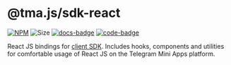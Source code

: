 # @tma.js/sdk-react

[code-badge]: https://img.shields.io/badge/source-black?logo=github

[docs-badge]: https://img.shields.io/badge/documentation-blue?logo=gitbook&logoColor=white

[code-link]: https://github.com/Telegram-Mini-Apps/telegram-apps/tree/master/tma.js/sdk-react

[docs-link]: https://docs.telegram-mini-apps.com/packages/tma-js-sdk-react

[npm-link]: https://npmjs.com/package/@tma.js/sdk-react

[npm-badge]: https://img.shields.io/npm/v/@tma.js/sdk-react?logo=npm

[size-badge]: https://img.shields.io/bundlephobia/minzip/@tma.js/sdk-react

[![NPM][npm-badge]][npm-link]
![Size][size-badge]
[![docs-badge]][docs-link]
[![code-badge]][code-link]

React JS bindings
for [client SDK](https://docs.telegram-mini-apps.com/packages/tma-js-sdk). Includes
hooks, components and utilities for comfortable usage of React JS on the Telegram Mini Apps
platform.
